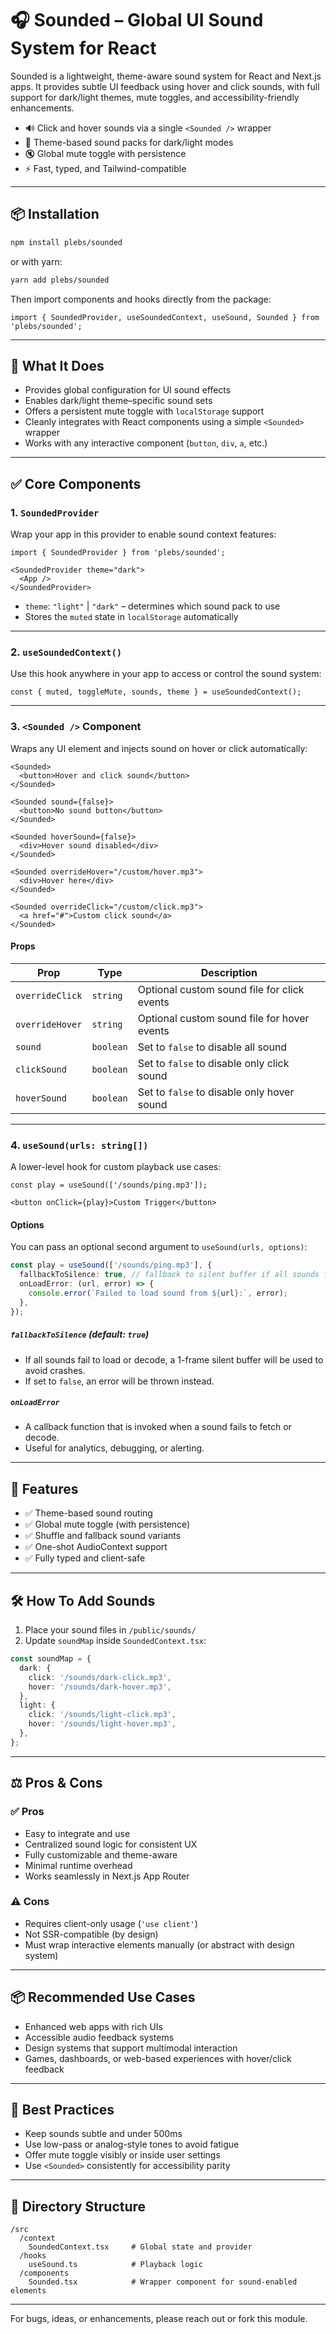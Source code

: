 # 🎧 Sounded – Global UI Sound System for React

Sounded is a lightweight, theme-aware sound system for React and Next.js apps. It provides subtle UI feedback using hover and click sounds, with full support for dark/light themes, mute toggles, and accessibility-friendly enhancements.

- 🔊 Click and hover sounds via a single `<Sounded />` wrapper
- 🎨 Theme-based sound packs for dark/light modes
- 🔇 Global mute toggle with persistence
- ⚡️ Fast, typed, and Tailwind-compatible

---

## 📦 Installation

```bash
npm install plebs/sounded
```

or with yarn:

```bash
yarn add plebs/sounded
```

Then import components and hooks directly from the package:

```tsx
import { SoundedProvider, useSoundedContext, useSound, Sounded } from 'plebs/sounded';
```

---

## 🧩 What It Does

- Provides global configuration for UI sound effects
- Enables dark/light theme–specific sound sets
- Offers a persistent mute toggle with `localStorage` support
- Cleanly integrates with React components using a simple `<Sounded>` wrapper
- Works with any interactive component (`button`, `div`, `a`, etc.)

---

## ✅ Core Components

### 1. `SoundedProvider`

Wrap your app in this provider to enable sound context features:

```tsx
import { SoundedProvider } from 'plebs/sounded';

<SoundedProvider theme="dark">
  <App />
</SoundedProvider>
```

- `theme`: `"light"` | `"dark"` – determines which sound pack to use
- Stores the `muted` state in `localStorage` automatically

---

### 2. `useSoundedContext()`

Use this hook anywhere in your app to access or control the sound system:

```tsx
const { muted, toggleMute, sounds, theme } = useSoundedContext();
```

---

### 3. `<Sounded />` Component

Wraps any UI element and injects sound on hover or click automatically:

```tsx
<Sounded>
  <button>Hover and click sound</button>
</Sounded>

<Sounded sound={false}>
  <button>No sound button</button>
</Sounded>

<Sounded hoverSound={false}>
  <div>Hover sound disabled</div>
</Sounded>

<Sounded overrideHover="/custom/hover.mp3">
  <div>Hover here</div>
</Sounded>

<Sounded overrideClick="/custom/click.mp3">
  <a href="#">Custom click sound</a>
</Sounded>
```

#### Props

| Prop           | Type      | Description                                                 |
|----------------|-----------|-------------------------------------------------------------|
| `overrideClick`| `string`  | Optional custom sound file for click events                 |
| `overrideHover`| `string`  | Optional custom sound file for hover events                 |
| `sound`        | `boolean` | Set to `false` to disable all sound                         |
| `clickSound`   | `boolean` | Set to `false` to disable only click sound                  |
| `hoverSound`   | `boolean` | Set to `false` to disable only hover sound                  |

---

### 4. `useSound(urls: string[])`

A lower-level hook for custom playback use cases:

```tsx
const play = useSound(['/sounds/ping.mp3']);

<button onClick={play}>Custom Trigger</button>
```

#### Options

You can pass an optional second argument to `useSound(urls, options)`:

```ts
const play = useSound(['/sounds/ping.mp3'], {
  fallbackToSilence: true, // fallback to silent buffer if all sounds fail
  onLoadError: (url, error) => {
    console.error(`Failed to load sound from ${url}:`, error);
  },
});
```

##### `fallbackToSilence` (default: `true`)
- If all sounds fail to load or decode, a 1-frame silent buffer will be used to avoid crashes.
- If set to `false`, an error will be thrown instead.

##### `onLoadError`
- A callback function that is invoked when a sound fails to fetch or decode.
- Useful for analytics, debugging, or alerting.

---

## 🔧 Features

- ✅ Theme-based sound routing
- ✅ Global mute toggle (with persistence)
- ✅ Shuffle and fallback sound variants
- ✅ One-shot AudioContext support
- ✅ Fully typed and client-safe

---

## 🛠 How To Add Sounds

1. Place your sound files in `/public/sounds/`
2. Update `soundMap` inside `SoundedContext.tsx`:

```ts
const soundMap = {
  dark: {
    click: '/sounds/dark-click.mp3',
    hover: '/sounds/dark-hover.mp3',
  },
  light: {
    click: '/sounds/light-click.mp3',
    hover: '/sounds/light-hover.mp3',
  },
};
```

---

## ⚖️ Pros & Cons

### ✅ Pros

- Easy to integrate and use
- Centralized sound logic for consistent UX
- Fully customizable and theme-aware
- Minimal runtime overhead
- Works seamlessly in Next.js App Router

### ⚠️ Cons

- Requires client-only usage (`'use client'`)
- Not SSR-compatible (by design)
- Must wrap interactive elements manually (or abstract with design system)

---

## 📦 Recommended Use Cases

- Enhanced web apps with rich UIs
- Accessible audio feedback systems
- Design systems that support multimodal interaction
- Games, dashboards, or web-based experiences with hover/click feedback

---

## 🧠 Best Practices

- Keep sounds subtle and under 500ms
- Use low-pass or analog-style tones to avoid fatigue
- Offer mute toggle visibly or inside user settings
- Use `<Sounded>` consistently for accessibility parity

---

## 🧱 Directory Structure

```
/src
  /context
    SoundedContext.tsx     # Global state and provider
  /hooks
    useSound.ts            # Playback logic
  /components
    Sounded.tsx            # Wrapper component for sound-enabled elements
```

---

For bugs, ideas, or enhancements, please reach out or fork this module.